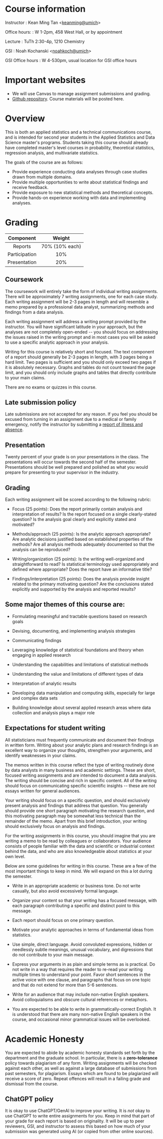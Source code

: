 
# Course information

Instructor
:   Kean Ming Tan <[keanming@umich](mailto:keanming@umich.edu)\>

Office hours:
    :   W 1-2pm, 458 West Hall, or by appointment

Lecture
:   TuTh 2:30-4p, 1210 Chemistry

GSI
:   Noah Kochanski <[noahkoch@umich](mailto:noahkoch@umich.edu)>

GSI Office hours
:   W 4-530pm, usual location for GSI office hours

# Important websites

-   We will use Canvas to manage assignment submissions and grading. 
-   [Github repository](https://github.com/keanmingtan/stats504). Course materials will be posted here.

# Overview

This is both an applied statistics and a technical communications course, and is intended for second year students in the Applied Statistics and Data Science master's programs. Students taking this course should already have completed master's level courses in probability, theoretical statistics, regression analysis, and multivariate statistics.

The goals of the course are as follows:

- Provide experience conducting data analyses through case studies drawn from multiple domains.
- Provide multiple opportunities to write about statistical findings and receive feedback.
- Provide exposure to new statistical methods and theoretical concepts.
- Provide hands-on experience working with data and implementing analyses.


# Grading


|   Component   |     Weight     |
|:-------------:|:--------------:|
|  Reports      | 70% (10% each) |
|  Participation  |      10%       |
|  Presentation |      20%       |




## Coursework

The coursework will entirely take the form of individual writing
assignments. There will be approximately 7 writing assignments, one for
each case study.  Each writing assignment will be 2-3 pages in length
and will resemble a memo prepared by a professional data analyst,
summarizing methods and findings from a data analysis.

Each writing assignment will address a writing prompt provided by
the instructor.  You will have significant latitude in your approach,
but the analyses are not completely open-ended -- you should focus on
addressing the issues raised in the writing prompt and in most cases
you will be asked to use a specific analytic approach in your analysis.

Writing for this course is relatively short and focused.  The text
component of a report should generally be 2-3 pages in length, with 3
pages being a hard limit.  Two pages is sufficient and you should only
exceed two pages if it is absolutely necessary.  Graphs and tables do not count toward the
page limit, and you should only include graphs and tables that directly
contribute to your main claims.

There are no exams or quizzes in this course.

## Late submission policy
Late submissions are not accepted for any reason. If you feel you should be excused from turning in an assignment due to a medical or family emergency, notify the instructor by submitting a [report of illness and absence](https://webapps.lsa.umich.edu/SAA/UGStuAdv/App/Illness/RptIll.aspx). 


## Presentation
Twenty percent of your grade is on your presentations in the class.  The presentations will occur towards the second half of the semester.    Presentations should be well prepared and polished as what you would prepare for presenting to your supervisor in the industry.


## Grading

Each writing assignment will be scored according to
the following rubric:

* Focus (25 points): Does the report primarily contain analysis
and interpretation of results?  Is the report focused on a single
clearly-stated question? Is the analysis goal clearly and explicitly
stated and motivated?

* Methods/approach (25 points): Is the analytic approach appropriate?
Are analytic decisions justified based on established properties of
the methods?  Are all analysis methods adequately documented so that
the analysis can be reproduced?

* Writing/organization (25 points): Is the writing well-organized and
straightforward to read?  Is statistical terminology used appropriately
and defined where appropriate? Does the report have an informative title?

* Findings/interpretation (25 points): Does the analysis provide
insight related to the primary motivating question?  Are the conclusions
stated explicitly and supported by the analysis and reported results?

## Some major themes of this course are:

* Formulating meaningful and tractable questions based on
  research goals

* Devising, documenting, and implementing analysis strategies

* Communicating findings

* Leveraging knowledge of statistical foundations and theory when
  engaging in applied research

* Understanding the capabilities and limitations of statistical
  methods

* Understanding the value and limitations of different types of data

* Interpretation of analytic results

* Developing data manipulation and computing skills, especially for
  large and complex data sets

* Building knowledge about several applied research areas where
  data collection and analysis plays a major role
  
## Expectations for student writing

All statisticians must frequently communicate and document their findings
in written form.  Writing about your analytic plans and research findings
is an excellent way to organize your thoughts, strengthen your arguments,
and identify weaknesses in your claims.

The memos written in this course reflect the type of writing routinely
done by data analysts in many business and academic settings.  These are
short, focused writing assignments and are intended to document a data analysis.
The writing should be concise and rich in specific content.  All of the
writing should focus on communicating specific scientific insights --
these are not essays written for general audiences.

Your writing should focus on a specific question, and should exclusively present
analysis and findings that address that question.  You generally should
provide one short paragraph motivating the research question, and this
motivating paragraph may be somewhat less technical than the remainder of the memo.
Apart from this brief introduction, your writing should exclusively focus on analysis
and findings.

For the writing assignments in this course, you should imagine that
you are writing a memo to be read by colleagues or collaborators.
Your audience consists of people familiar with the data and scientific
or industrial context behind the data, and who are also knowledgeable
about statistics at your own level.

Below are some guidelines for writing in this course.  These are a few
of the most important things to keep in mind.  We will expand on this
a lot during the semester.

* Write in an appropriate academic or business tone.  Do not write
  casually, but also avoid excessively formal language.

* Organize your content so that your writing has a focused message,
  with each paragraph contributing a specific and distinct point to this
  message.

* Each report should focus on one primary question.

* Motivate your analytic approaches in terms of fundamental ideas from
  statistics.

* Use simple, direct language.  Avoid convoluted expressions, hidden
  or needlessly subtle meanings, unusual vocabulary, and digressions
  that do not contribute to your main message.

* Express your arguments in as plain and simple terms as is practical.
  Do not write in a way that requires the reader to re-read your writing
  multiple times to understand your point.  Favor short sentences in the
  active voice with one clause, and paragraphs that focus on one topic
  and that do not extend for more than 5-6 sentences.

* Write for an audience that may include non-native English speakers.
  Avoid colloquialisms and obscure cultural references or metaphors.

* You are expected to be able to write in grammatically-correct
  English.  It is understood that there are many non-native English
  speakers in the course, and occasional minor grammatical issues will
  be overlooked.

# Academic Honesty

You are expected to abide by academic honesty standards set forth by the department and the graduate school. In particular, there is a **zero-tolerance** policy towards plagiarism of any form. Writing assignments will be checked against each other, as well as against a large database of submissions from past semesters, for plagiarism. Essays which are found to be plagiarized will receive a score of zero. Repeat offences will result in a failing grade and dismissal from the course.

## ChatGPT policy
It is okay to use ChatGPT/GenAI to improve your writing. It is _not_ okay to use ChatGPT to write  entire assignments for you. Keep in mind that part of your grade for each report is based on originality. It will be up to peer reviewers, GSI, and instructor to assess this based on how much of your submission was generated using AI (or copied from other online sources). 

